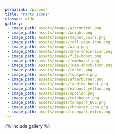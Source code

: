 ```yaml
---
permalink: /picons/  
title: "Parts Icons"  
classes: wide  
gallery:  
 - image_path: assets/images/aircontrol.png
 - image_path: assets/images/weight.png
 - image_path: assets/images/magnet_coins.png
 - image_path: assets/images/roll-cage-icon.png
 - image_path: assets/images/wing.png
 - image_path: assets/images/snow-chain-icon.png
 - image_path: assets/images/flip-boost.png
 - image_path: assets/images/fumeboost.png 
 - image_path: assets/images/jump-shock-icon.png
 - image_path: assets/images/rocket.png
 - image_path: assets/images/topspeed.png
 - image_path: assets/images/afterburner.png
 - image_path: assets/images/landing-boost.png
 - image_path: assets/images/exhaust_yellow.png
 - image_path: assets/images/spoiler.png
 - image_path: assets/images/coinboost.png
 - image_path: assets/images/tunepart_NOS.png
 - image_path: assets/images/thruster_icon.png
 - image_path: assets/images/tunepart_nitro.png
---
```



{% include gallery %}
